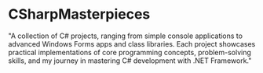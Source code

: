# CSharpMasterpieces
"A collection of C# projects, ranging from simple console applications to advanced Windows Forms apps and class libraries. Each project showcases practical implementations of core programming concepts, problem-solving skills, and my journey in mastering C# development with .NET Framework."

